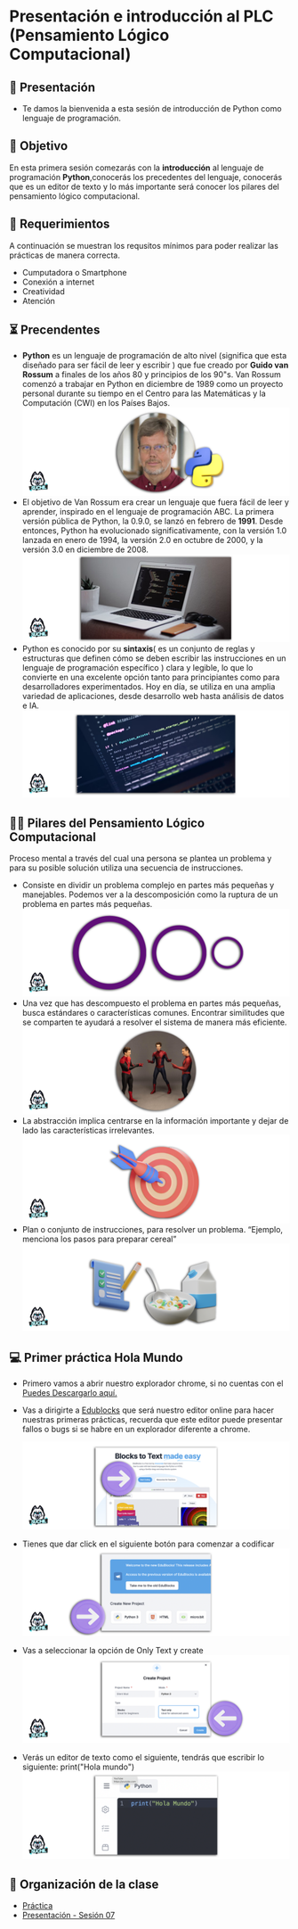 # Presentación e introducción al PLC (Pensamiento Lógico Computacional)

## 👋 Presentación
- Te damos la bienvenida a esta sesión de introducción de Python como lenguaje de programación.

## 🎯 Objetivo

En esta primera sesión comezarás con la **introducción** al lenguaje de programación **Python**,conocerás los precedentes del lenguaje, conocerás que es un editor de texto y lo más importante será conocer los pilares del pensamiento lógico computacional.

## 📮 Requerimientos
A continuación se muestran los requsitos mínimos para poder realizar las prácticas de manera correcta.<br>
<ul>
    <li> Cumputadora o Smartphone </li>
    <li> Conexión a internet</li>
    <li> Creatividad </li>
    <li> Atención </li>
</ul>

## ⏳ Precendentes

* **Python** es un lenguaje de programación de alto nivel (significa que esta diseñado para ser fácil de leer y escribir ) que fue creado por **Guido van Rossum** a finales de los años 80 y principios de los 90"s. Van Rossum comenzó a trabajar en Python en diciembre de 1989 como un proyecto personal durante su tiempo en el Centro para las Matemáticas y la Computación (CWI) en los Países Bajos.
![Guido](img/guido.png)
* El objetivo de Van Rossum era crear un lenguaje que fuera fácil de leer y aprender, inspirado en el lenguaje de programación ABC. La primera versión pública de Python, la 0.9.0, se lanzó en febrero de **1991**. Desde entonces, Python ha evolucionado significativamente, con la versión 1.0 lanzada en enero de 1994, la versión 2.0 en octubre de 2000, y la versión 3.0 en diciembre de 2008.
![Objetivo](img/01.png)
* Python es conocido por su **sintaxis**( es un conjunto de reglas y estructuras que definen cómo se deben escribir las instrucciones en un lenguaje de programación específico ) clara y legible, lo que lo convierte en una excelente opción tanto para principiantes como para desarrolladores experimentados. Hoy en día, se utiliza en una amplia variedad de aplicaciones, desde desarrollo web hasta análisis de datos e IA.
![Fácil](img/02.png)


## 👩‍💻 Pilares del Pensamiento Lógico Computacional


Proceso mental a través del cual una persona se plantea un problema 
y para su posible solución utiliza una secuencia de instrucciones.

* Consiste en dividir un problema complejo en partes más pequeñas y manejables. 
Podemos ver a la descomposición como la ruptura de un problema en partes más pequeñas.
![PLC](img/descomposicion.png)
* Una vez que has descompuesto el problema en partes más pequeñas, busca estándares o características comunes. Encontrar similitudes que se comparten te ayudará a resolver el sistema de manera más eficiente.
![PLC](img/reconocimiento-de-patrones.png)
* La abstracción implica centrarse en la información importante y dejar de lado las características irrelevantes. 
![PLC](img/abstraccion.png)
* Plan o conjunto de instrucciones, para resolver un problema.
“Ejemplo, menciona los pasos para preparar cereal”
![PLC](img/algoritmo.png)
## 💻 Primer práctica Hola Mundo

* Primero vamos a abrir nuestro explorador chrome, si no cuentas con el <a href="https://www.google.com.mx/intl/es-419/chrome/?gad_source=1&gclid=Cj0KCQjwzby1BhCQARIsAJ_0t5N9F0tV5OBlWxzP785Q2fblTO_UyMzBYiJM26qwGTDhwThDHi1Y6bUaAl8yEALw_wcB">Puedes Descargarlo aquí.</a></p>

* Vas a dirigirte a <a href="https://www.google.com.mx/intl/es-419/chrome/?gad_source=1&gclid=Cj0KCQjwzby1BhCQARIsAJ_0t5N9F0tV5OBlWxzP785Q2fblTO_UyMzBYiJM26qwGTDhwThDHi1Y6bUaAl8yEALw_wcB">Edublocks</a> que será nuestro editor online para hacer nuestras primeras prácticas, recuerda que este editor puede presentar fallos o bugs si se habre en un explorador diferente a chrome.</p> 
![Fácil](img/Edublocks.png)

* Tienes que dar click en el siguiente botón para comenzar a codificar
![Fácil](img/selectpython.png)

* Vas a seleccionar la opción de Only Text y create
![Fácil](img/onlytext.png) 

* Verás un editor de texto como el siguiente, tendrás que escribir lo siguiente: print("Hola mundo")
![Fácil](img/editor.png) 

## 📝 Organización de la clase

- [Práctica](practica/README.md)
- [Presentación - Sesión 07](presentacion/Sesion-07.pptx)